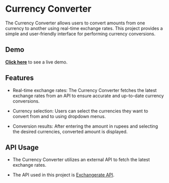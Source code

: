 # Currency Converter



The Currency Converter allows users to convert amounts from one currency to another using real-time exchange rates. This project provides a simple and user-friendly interface for performing currency conversions.


## Demo

[**Click here**](https://athxrva07.github.io/Currency-Converter/) to see a live demo.


## Features

- Real-time exchange rates: The Currency Converter fetches the latest exchange rates from an API to ensure accurate and up-to-date currency conversions.

- Currency selection: Users can select the currencies they want to convert from and to using dropdown menus.

- Conversion results: After entering the amount in rupees and selecting the desired currencies, converted amount is displayed.


## API Usage

- The Currency Converter utilizes an external API to fetch the latest exchange rates.

- The API used in this project is [Exchangerate API](https://www.exchangerate-api.com/).
